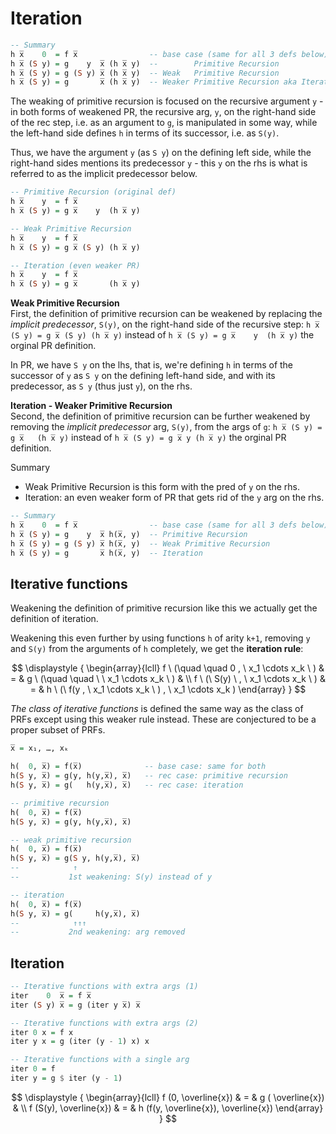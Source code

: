 # Iteration

```hs
-- Summary
h x̅    0  = f x̅                -- base case (same for all 3 defs below)
h x̅ (S y) = g    y  x̅ (h x̅ y)  --        Primitive Recursion
h x̅ (S y) = g (S y) x̅ (h x̅ y)  -- Weak   Primitive Recursion
h x̅ (S y) = g       x̅ (h x̅ y)  -- Weaker Primitive Recursion aka Iteration
```

The weaking of primitive recursion is focused on the recursive argument `y` - in both forms of weakened PR, the recursive arg, `y`, on the right-hand side of the rec step, i.e. as an argument to `g`, is manipulated in some way, while the left-hand side defines `h` in terms of its successor, i.e. as `S(y)`.

Thus, we have the argument `y` (as `S y`) on the defining left side, 
while the right-hand sides mentions its predecessor `y` - this `y` on the rhs is what is referred to as the implicit predecessor below.

```hs
-- Primitive Recursion (original def)
h x̅    y  = f x̅
h x̅ (S y) = g x̅    y  (h x̅ y)

-- Weak Primitive Recursion
h x̅    y  = f x̅
h x̅ (S y) = g x̅ (S y) (h x̅ y)

-- Iteration (even weaker PR)
h x̅    y  = f x̅
h x̅ (S y) = g x̅       (h x̅ y)
```



**Weak Primitive Recursion**      
First, the definition of primitive recursion can be weakened 
  by replacing the *implicit predecessor*, `S(y)`, 
  on the right-hand side of the recursive step: 
    `h x̅ (S y) = g x̅ (S y) (h x̅ y)` instead of 
    `h x̅ (S y) = g x̅    y  (h x̅ y)` the orginal PR definition.

  In PR, we have `S y` on the lhs, that is, 
  we're defining `h` in terms of the successor of `y` 
  as `S y` on the defining left-hand side, 
  and with its predecessor, as `S y` (thus just `y`), on the rhs.

**Iteration - Weaker Primitive Recursion**     
Second, the definition of primitive recursion can be further weakened 
  by removing the *implicit predecessor* arg, `S(y)`, from the args of `g`:
    `h x̅ (S y) = g x̅   (h x̅ y)` instead of 
    `h x̅ (S y) = g x̅ y (h x̅ y)` the orginal PR definition.


Summary
- Weak Primitive Recursion is this form with the pred of `y` on the rhs.
- Iteration: an even weaker form of PR that gets rid of the `y` arg on the rhs.

```hs
-- Summary
h x̅    0  = f x̅                -- base case (same for all 3 defs below)
h x̅ (S y) = g    y  x̅ h(x̅, y)  -- Primitive Recursion
h x̅ (S y) = g (S y) x̅ h(x̅, y)  -- Weak Primitive Recursion
h x̅ (S y) = g       x̅ h(x̅, y)  -- Iteration
```


## Iterative functions

Weakening the definition of primitive recursion like this we actually get the definition of iteration.




Weakening this even further by using functions `h` of arity `k+1`, removing `y` and `S(y)` from the arguments of `h` completely, we get the **iteration rule**:

$$
\displaystyle {
  \begin{array}{lcll}
    f \ (\quad \quad 0 , \ x_1 \cdots x_k \ ) & = &
    g \ (\quad \quad \ \   x_1 \cdots x_k \ )     &   \\
    f \ (\ S(y)      \ , \ x_1 \cdots x_k \ ) & = &
    h \ (\ f(y ,         \ x_1 \cdots x_k \ ) ,
                         \ x_1 \cdots x_k )
  \end{array}
}
$$


*The class of iterative functions* is defined the same way as the class of PRFs except using this weaker rule instead. These are conjectured to be a proper subset of PRFs.

```hs
x̅ = x₁, …, xₖ

h(  0, x̅) = f(x̅)              -- base case: same for both
h(S y, x̅) = g(y, h(y,x̅), x̅)   -- rec case: primitive recursion
h(S y, x̅) = g(   h(y,x̅), x̅)   -- rec case: iteration

-- primitive recursion
h(  0, x̅) = f(x̅)
h(S y, x̅) = g(y, h(y,x̅), x̅)

-- weak primitive recursion
h(  0, x̅) = f(x̅)
h(S y, x̅) = g(S y, h(y,x̅), x̅)
--            ↑
--           1st weakening: S(y) instead of y

-- iteration
h(  0, x̅) = f(x̅)
h(S y, x̅) = g(     h(y,x̅), x̅)
--            ↑↑↑
--           2nd weakening: arg removed
```


## Iteration

```hs
-- Iterative functions with extra args (1)
iter    0  x̅ = f x̅
iter (S y) x̅ = g (iter y x̅) x̅

-- Iterative functions with extra args (2)
iter 0 x = f x
iter y x = g (iter (y - 1) x) x

-- Iterative functions with a single arg
iter 0 = f
iter y = g $ iter (y - 1)
```




$$
\displaystyle {
  \begin{array}{lcll}
    f (0,    \overline{x}) & = &
    g (      \overline{x})     &   \\
    f (S(y), \overline{x}) & = &
    h (f(y,  \overline{x}), \overline{x})
  \end{array}
}
$$
